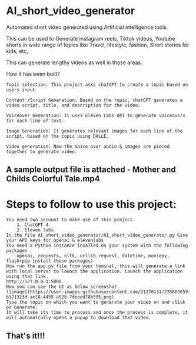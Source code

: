 # AI_short_video_generator
Automated short video generated using Artificial intelligence tools.

This can be used to Generate instagram reels, Tiktok videos, Youtube shorts in wide range of topics like Travel, lifestyle, fashion, Short stories for kids, etc,.

This can generate lengthy videos as well in those areas.

How it has been built?

    Topic selection: This project asks chatGPT to create a topic based on users input
    
    Content /Script Generation: Based on the topic, chatGPT generates a video script, title, and description for the video.
    
    Voiceover Generation: It uses Eleven Labs API to generate voiceovers for each line of text.
    
    Image Generation: It generates relevant images for each line of the script, based on the topic using DALLE.
    
    Video generation: Now the Voice over audio & images are pieced together to generate video.


## A sample output file is attached - Mother and Childs Colorful Tale.mp4

# Steps to follow to use this project:
    You need two account to make use of this project.
        1. ChatGPT 4
        2. Eleven labs
    In the file AI_short_video_generator/AI_short_video_generator.py Give your API keys for openai & elevenlabs
    You need a Python instance insalled on your system with the following packages
        openai, requests, nltk, urllib.request, datetime, moviepy, flask(pip install these packages)
    Now run the app.py file from your teminal, this will generate a link with local server to launch the application. Launch the application using that link.
    http://127.0.0.1:5000
    Now you can see the UI as below screenshot.
    ![image](https://user-images.githubusercontent.com/21278131/235863659-b171323d-ae18-4455-a528-7deeed78b595.png)
    Type the topic on which you want to generate your video on and click on Generate.
    It will take its time to process and once the process is complete, it will automatcally opens a popup to download that video.
   ## That's it!!!

